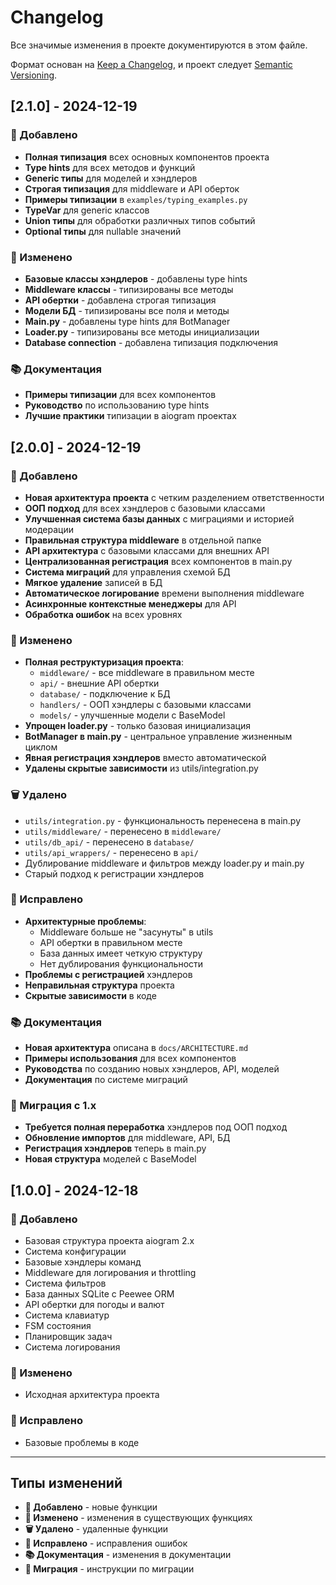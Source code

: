 # Changelog

Все значимые изменения в проекте документируются в этом файле.

Формат основан на [Keep a Changelog](https://keepachangelog.com/ru/1.0.0/),
и проект следует [Semantic Versioning](https://semver.org/lang/ru/).

## [2.1.0] - 2024-12-19

### 🚀 Добавлено
- **Полная типизация** всех основных компонентов проекта
- **Type hints** для всех методов и функций
- **Generic типы** для моделей и хэндлеров
- **Строгая типизация** для middleware и API оберток
- **Примеры типизации** в `examples/typing_examples.py`
- **TypeVar** для generic классов
- **Union типы** для обработки различных типов событий
- **Optional типы** для nullable значений

### 🔧 Изменено
- **Базовые классы хэндлеров** - добавлены type hints
- **Middleware классы** - типизированы все методы
- **API обертки** - добавлена строгая типизация
- **Модели БД** - типизированы все поля и методы
- **Main.py** - добавлены type hints для BotManager
- **Loader.py** - типизированы все методы инициализации
- **Database connection** - добавлена типизация подключения

### 📚 Документация
- **Примеры типизации** для всех компонентов
- **Руководство** по использованию type hints
- **Лучшие практики** типизации в aiogram проектах

## [2.0.0] - 2024-12-19

### 🚀 Добавлено
- **Новая архитектура проекта** с четким разделением ответственности
- **ООП подход** для всех хэндлеров с базовыми классами
- **Улучшенная система базы данных** с миграциями и историей модерации
- **Правильная структура middleware** в отдельной папке
- **API архитектура** с базовыми классами для внешних API
- **Централизованная регистрация** всех компонентов в main.py
- **Система миграций** для управления схемой БД
- **Мягкое удаление** записей в БД
- **Автоматическое логирование** времени выполнения middleware
- **Асинхронные контекстные менеджеры** для API
- **Обработка ошибок** на всех уровнях

### 🔧 Изменено
- **Полная реструктуризация проекта**:
  - `middleware/` - все middleware в правильном месте
  - `api/` - внешние API обертки
  - `database/` - подключение к БД
  - `handlers/` - ООП хэндлеры с базовыми классами
  - `models/` - улучшенные модели с BaseModel
- **Упрощен loader.py** - только базовая инициализация
- **BotManager в main.py** - центральное управление жизненным циклом
- **Явная регистрация хэндлеров** вместо автоматической
- **Удалены скрытые зависимости** из utils/integration.py

### 🗑️ Удалено
- `utils/integration.py` - функциональность перенесена в main.py
- `utils/middleware/` - перенесено в `middleware/`
- `utils/db_api/` - перенесено в `database/`
- `utils/api_wrappers/` - перенесено в `api/`
- Дублирование middleware и фильтров между loader.py и main.py
- Старый подход к регистрации хэндлеров

### 🐛 Исправлено
- **Архитектурные проблемы**:
  - Middleware больше не "засунуты" в utils
  - API обертки в правильном месте
  - База данных имеет четкую структуру
  - Нет дублирования функциональности
- **Проблемы с регистрацией** хэндлеров
- **Неправильная структура** проекта
- **Скрытые зависимости** в коде

### 📚 Документация
- **Новая архитектура** описана в `docs/ARCHITECTURE.md`
- **Примеры использования** для всех компонентов
- **Руководства** по созданию новых хэндлеров, API, моделей
- **Документация** по системе миграций

### 🔄 Миграция с 1.x
- **Требуется полная переработка** хэндлеров под ООП подход
- **Обновление импортов** для middleware, API, БД
- **Регистрация хэндлеров** теперь в main.py
- **Новая структура** моделей с BaseModel

## [1.0.0] - 2024-12-18

### 🚀 Добавлено
- Базовая структура проекта aiogram 2.x
- Система конфигурации
- Базовые хэндлеры команд
- Middleware для логирования и throttling
- Система фильтров
- База данных SQLite с Peewee ORM
- API обертки для погоды и валют
- Система клавиатур
- FSM состояния
- Планировщик задач
- Система логирования

### 🔧 Изменено
- Исходная архитектура проекта

### 🐛 Исправлено
- Базовые проблемы в коде

---

## Типы изменений

- **🚀 Добавлено** - новые функции
- **🔧 Изменено** - изменения в существующих функциях
- **🗑️ Удалено** - удаленные функции
- **🐛 Исправлено** - исправления ошибок
- **📚 Документация** - изменения в документации
- **🔄 Миграция** - инструкции по миграции
